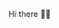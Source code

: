 Hi there 👏🏾

<!--

I have a degree in Information Systems technology from Virginia Community College and I am now in my first semester of Systems Analysis and Development! I’m starting my programming career, driven by curiosity and a strong desire to make a global impact through technology. I am committed to continuous learning and currently specializing in Python, Java, and HTML/CSS. My goal is to apply my knowledge in dynamic and innovative environments where I can contribute with creative and efficient solutions. Although I am at the beginning of my journey, I have a results-oriented mindset and am ready to tackle complex challenges. Here, you will find my initial projects and experiments, reflecting my commitment to growing as a technology professional. I look forward to collaborating with diverse teams and learning from experienced professionals in a global environment.
-->

<!--
Olá, sou formada em Informação de Sistemas pela Virginia Community College e agora estou no primeiro semetre de Análise e Desenvolvimento de Sistemas! Assim, iniciando minha carreira em programação, motivada pela curiosidade e um forte desejo de impactar globalmente por meio da tecnologia. Estou comprometida com o aprendizado contínuo e atualmente me especializando em Python, Java, HTML/CSS. Meu objetivo é aplicar meus conhecimentos em ambientes dinâmicos e inovadores onde posso contribuir com soluções criativas e eficientes. Embora esteja no começo da minha jornada, tenho uma mentalidade voltada para resultados e estou pronto para enfrentar desafios complexos. Aqui, você encontrará meus primeiros projetos e experimentos, que refletem meu compromisso em me desenvolver como profissional de tecnologia. Estou ansiosa para colaborar com equipes diversificadas e aprender com profissionais experientes em um ambiente global.
-->
